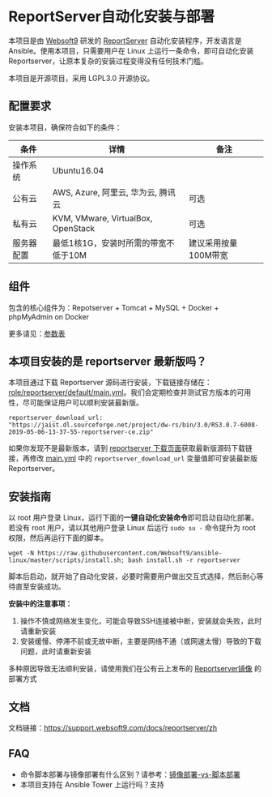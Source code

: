 # ReportServer自动化安装与部署

本项目是由 [Websoft9](https://www.websoft9.com) 研发的 [ReportServer](https://reportserver.net/en/) 自动化安装程序，开发语言是 Ansible。使用本项目，只需要用户在 Linux 上运行一条命令，即可自动化安装 Reportserver，让原本复杂的安装过程变得没有任何技术门槛。  

本项目是开源项目，采用 LGPL3.0 开源协议。

## 配置要求

安装本项目，确保符合如下的条件：

| 条件       | 详情       | 备注  |
| ------------ | ------------ | ----- |
| 操作系统       | Ubuntu16.04      |   |
| 公有云| AWS, Azure, 阿里云, 华为云, 腾讯云 | 可选 |
| 私有云|  KVM, VMware, VirtualBox, OpenStack | 可选 |
| 服务器配置 | 最低1核1G，安装时所需的带宽不低于10M |  建议采用按量100M带宽 |

## 组件

包含的核心组件为：Repotserver + Tomcat + MySQL + Docker + phpMyAdmin on Docker

更多请见：[参数表](/docs/zh/stack-components.md)

## 本项目安装的是 reportserver 最新版吗？

本项目通过下载 Reportserver 源码进行安装，下载链接存储在：[role/reportserver/default/main.yml](/roles/reportserver/defaults/main.yml)。我们会定期检查并测试官方版本的可用性，尽可能保证用户可以顺利安装最新版。

```
reportserver_download_url: "https://jaist.dl.sourceforge.net/project/dw-rs/bin/3.0/RS3.0.7-6008-2019-05-06-13-37-55-reportserver-ce.zip"
```

如果你发现不是最新版本，请到 [reportserver 下载页面](http://reportserver.net/download)获取最新版源码下载链接，再修改 [main.yml](/roles/reportserver/defaults/main.yml) 中的 ```reportserver_download_url``` 变量值即可安装最新版 Reportserver。  

## 安装指南

以 root 用户登录 Linux，运行下面的**一键自动化安装命令**即可启动自动化部署。若没有 root 用户，请以其他用户登录 Linux 后运行 `sudo su -` 命令提升为 root 权限，然后再运行下面的脚本。

```
wget -N https://raw.githubusercontent.com/Websoft9/ansible-linux/master/scripts/install.sh; bash install.sh -r reportserver
```

脚本后启动，就开始了自动化安装，必要时需要用户做出交互式选择，然后耐心等待直至安装成功。

**安装中的注意事项：**  

1. 操作不慎或网络发生变化，可能会导致SSH连接被中断，安装就会失败，此时请重新安装
2. 安装缓慢、停滞不前或无故中断，主要是网络不通（或网速太慢）导致的下载问题，此时请重新安装

多种原因导致无法顺利安装，请使用我们在公有云上发布的 [Reportserver镜像](https://apps.websoft9.com/reportserver) 的部署方式

## 文档

文档链接：https://support.websoft9.com/docs/reportserver/zh

## FAQ

- 命令脚本部署与镜像部署有什么区别？请参考：[镜像部署-vs-脚本部署](https://support.websoft9.com/docs/faq/zh/bz-product.html#镜像部署-vs-脚本部署)
- 本项目支持在 Ansible Tower 上运行吗？支持


